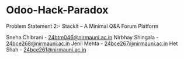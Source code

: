 # Odoo-Hack-Paradox

Problem Statement 2:-   StackIt – A Minimal Q&A Forum Platform

Sneha Chibrani - 24btm046@nirmauni.ac.in
Nirbhay Shingala - 24bce268@nirmauni.ac.in
Jenil Mehta - 24bce267@nirmauni.ac.in
Het Shah - 24bce261@nirmauni.ac.in
